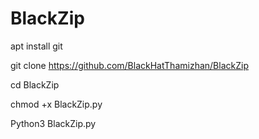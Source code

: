 # BlackZip

apt install git


git clone https://github.com/BlackHatThamizhan/BlackZip

cd BlackZip

chmod +x BlackZip.py

Python3 BlackZip.py
